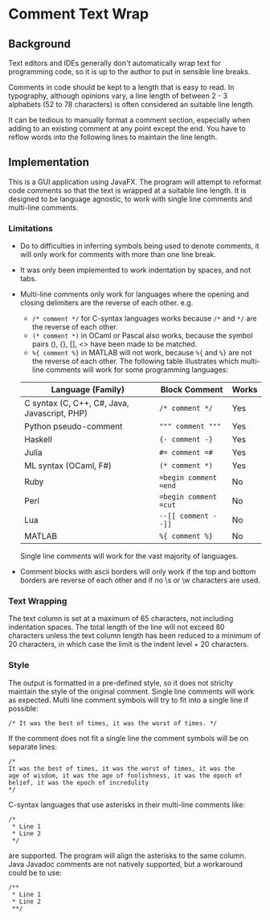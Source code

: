 # Comment Text Wrap

## Background
Text editors and IDEs generally don't automatically wrap text for programming code, so it is up to the author to put in sensible line breaks.

Comments in code should be kept to a length that is easy to read. In typography, although opinions vary, a line length of between 2 - 3 alphabets (52 to 78 characters) is often considered an suitable line length.

It can be tedious to manually format a comment section, especially when adding to an existing comment at any point except the end. You have to reflow words into the following lines to maintain the line length.

## Implementation
This is a GUI application using JavaFX. The program will attempt to reformat code comments so that the text is wrapped at a suitable line length. It is designed to be language agnostic, to work with single line comments and multi-line comments.

### Limitations
- Do to difficulties in inferring symbols being used to denote comments, it will only work for comments with more than one line break.
- It was only been implemented to work indentation by spaces, and not tabs.
- Multi-line comments only work for languages where the opening and closing delimiters are the reverse of each other. e.g.
  - `/* comment */` for C-syntax languages works because `/*` and `*/` are the reverse of each other. 
  - `(* comment *)` in OCaml or Pascal also works, because the symbol pairs (), {}, [], <> have been made to be matched. 
  - `%{ comment %}` in MATLAB will not work, because `%{` and `%}` are not the reverse of each other.
 The following table illustrates which multi-line comments will work for some programming languages:

  | Language (Family)                           | Block Comment         | Works  |
  | ------------------------------------------- | --------------------- | ------ |
  | C syntax (C, C++, C#, Java, Javascript, PHP)| `/* comment */`       | Yes    |
  | Python pseudo-comment                       | `""" comment """`     | Yes    |
  | Haskell                                     | `{- comment -}`       | Yes    |
  | Julia                                       | `#= comment =#`       | Yes    |
  | ML syntax (OCaml, F#)                       | `(* comment *)`       | Yes    |
  | Ruby                                        | `=begin comment =end` | No     |
  | Perl                                        | `=begin comment =cut` | No     |
  | Lua                                         | `--[[ comment --]]`   | No     |
  | MATLAB                                      | `%{ comment %}`       | No     |

  Single line comments will work for the vast majority of languages.
- Comment blocks with ascii borders will only work if the top and bottom borders are reverse of each other and if no \s or \w characters are used.

### Text Wrapping
The text column is set at a maximum of 65 characters, not including indentation spaces. The total length of the line will not exceed 80 characters unless the text column length has been reduced to a minimum of 20 characters, in which case the limit is the indent level + 20 characters.

### Style
The output is formatted in a pre-defined style, so it does not striclty maintain the style of the original comment. Single line comments will work as expected. Multi line comment symbols will try to fit into a single line if possible:
```
/* It was the best of times, it was the worst of times. */
```
If the comment does not fit a single line the comment symbols will be on separate lines:
```
/*
It was the best of times, it was the worst of times, it was the
age of wisdom, it was the age of foolishness, it was the epoch of
belief, it was the epoch of incredulity
*/
```
C-syntax languages that use asterisks in their multi-line comments like:
```
/*
 * Line 1
 * Line 2
 */
```
are supported. The program will align the asterisks to the same column. Java Javadoc comments are not natively supported, but a workaround could be to use:
```
/**
 * Line 1
 * Line 2
 **/
```